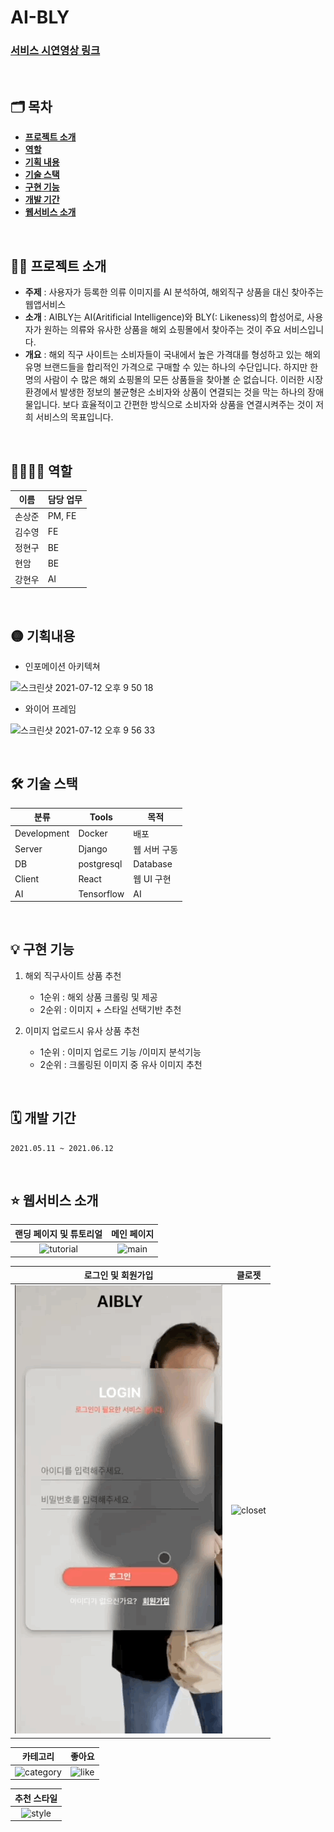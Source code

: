 # AI-BLY

### [서비스 시연영상 링크](https://youtu.be/FvNbOo4l1w4)

<br />

## 🗂 목차

- [**프로젝트 소개**](#1)
- [**역할**](#2)
- [**기획 내용**](#3)
- [**기술 스택**](#4)
- [**구현 기능**](#5)
- [**개발 기간**](#6)
- [**웹서비스 소개**](#7)

<div id='1'></div>
<br />

## 💁‍♂️ 프로젝트 소개

- **주제** : 사용자가 등록한 의류 이미지를 AI 분석하여, 해외직구 상품을 대신 찾아주는 웹앱서비스
- **소개** : AIBLY는 AI(Aritificial Intelligence)와 BLY(: Likeness)의 합성어로, 사용자가 원하는 의류와 유사한 상품을 해외 쇼핑몰에서 찾아주는 것이 주요 서비스입니다.
- **개요** : 해외 직구 사이트는 소비자들이 국내에서 높은 가격대를 형성하고 있는 해외 유명 브랜드들을 합리적인 가격으로 구매할 수 있는 하나의 수단입니다. 하지만 한 명의 사람이 수 많은 해외 쇼핑몰의 모든 상품들을 찾아볼 순 없습니다. 이러한 시장 환경에서 발생한 정보의 불균형은 소비자와 상품이 연결되는 것을 막는 하나의 장애물입니다. 보다 효율적이고 간편한 방식으로 소비자와 상품을 연결시켜주는 것이 저희 서비스의 목표입니다.

<div id='2'></div>
<br />

## 👨‍👨‍👦‍👦 역할

| 이름   | 담당 업무 |
| ------ | --------- |
| 손상준 | PM, FE    |
| 김수영 | FE        |
| 정현구 | BE        |
| 현암   | BE        |
| 강현우 | AI        |

<div id='3'></div>
<br />

## 🟡 기획내용

- 인포메이션 아키텍쳐

![스크린샷 2021-07-12 오후 9 50 18](https://user-images.githubusercontent.com/74908906/125290387-35425200-e35b-11eb-9bcd-0e7abd57673c.png)

- 와이어 프레임

![스크린샷 2021-07-12 오후 9 56 33](https://user-images.githubusercontent.com/74908906/125291362-4475cf80-e35c-11eb-8dd3-b96dee25fdf0.png)

<div id='4'></div>
<br />

## 🛠 기술 스택

| 분류        | Tools      | 목적         |
| ----------- | ---------- | ------------ |
| Development | Docker     | 배포         |
| Server      | Django     | 웹 서버 구동 |
| DB          | postgresql | Database     |
| Client      | React      | 웹 UI 구현   |
| AI          | Tensorflow | AI           |

<div id='5'></div>
<br />

## 💡 구현 기능

1. 해외 직구사이트 상품 추천

   - 1순위 : 해외 상품 크롤링 및 제공
   - 2순위 : 이미지 + 스타일 선택기반 추천

2. 이미지 업로드시 유사 상품 추천
   - 1순위 : 이미지 업로드 기능 /이미지 분석기능
   - 2순위 : 크롤링된 이미지 중 유사 이미지 추천

<div id='6'></div>
<br />

## 🗓 개발 기간

`2021.05.11 ~ 2021.06.12`

<div id='7'></div>
<br />

## ⭐️ 웹서비스 소개

|              랜딩 페이지 및 튜토리얼               |                메인 페이지                 |
| :------------------------------------------------: | :----------------------------------------: |
| <img src='./images/tutorial.gif' alt='tutorial' /> | <img src='./images/main.gif' alt='main' /> |

|              로그인 및 회원가입              |                     클로젯                     |
| :------------------------------------------: | :--------------------------------------------: |
| <img src='./images/login.gif' alt='login' /> | <img src='./images/closet.gif' alt='closet' /> |

|                      카테고리                      |                   좋아요                   |
| :------------------------------------------------: | :----------------------------------------: |
| <img src='./images/category.gif' alt='category' /> | <img src='./images/like.gif' alt='like' /> |

|                 추천 스타일                  |
| :------------------------------------------: |
| <img src='./images/style.gif' alt='style' /> |
